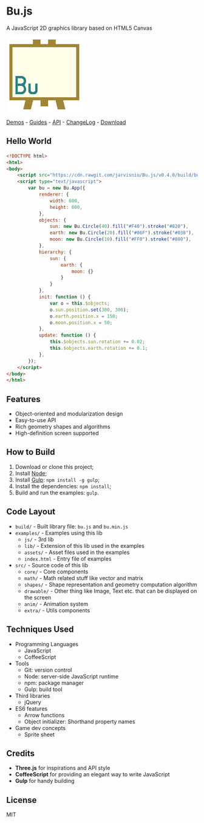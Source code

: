 Bu.js
=====

A JavaScript 2D graphics library based on HTML5 Canvas

[![](logo.png)](http://jarvisniu.com/Bu.js/examples/)

[Demos](http://jarvisniu.com/Bu.js/examples/) -
[Guides](https://github.com/jarvisniu/Bu.js/wiki/Guides) -
[API](https://github.com/jarvisniu/Bu.js/wiki/API) -
[ChangeLog](CHANGELOG.md) -
[Download](https://cdn.rawgit.com/jarvisniu/Bu.js/v0.4.0/build/bu.min.js)


## Hello World

``` html
<!DOCTYPE html>
<html>
<body>
    <script src="https://cdn.rawgit.com/jarvisniu/Bu.js/v0.4.0/build/bu.min.js"></script>
    <script type="text/javascript">
        var bu = new Bu.App({
            renderer: {
                width: 600,
                height: 600,
            },
            objects: {
                sun: new Bu.Circle(40).fill("#F40").stroke("#820"),
                earth: new Bu.Circle(20).fill("#06F").stroke("#038"),
                moon: new Bu.Circle(10).fill("#FF0").stroke("#880"),
            },
            hierarchy: {
                sun: {
                    earth: {
                        moon: {}
                    }
                }
            },
            init: function () {
                var o = this.$objects;
                o.sun.position.set(300, 300);
                o.earth.position.x = 150;
                o.moon.position.x = 50;
            },
            update: function () {
                this.$objects.sun.rotation += 0.02;
                this.$objects.earth.rotation += 0.1;
            },
        });
    </script>
</body>
</html>
```


## Features

- Object-oriented and modularization design
- Easy-to-use API
- Rich geometry shapes and algorithms
- High-definition screen supported


## How to Build

1. Download or clone this project;
1. Install [Node](https://nodejs.org/);
2. Install [Gulp](http://gulpjs.com/): `npm install -g gulp`;
3. Install the dependencies: `npm install`;
4. Build and run the examples: `gulp`.


## Code Layout

- `build/` - Built library file: `bu.js` and `bu.min.js`
- `examples/` - Examples using this lib
    - `js/` - 3rd lib
    - `lib/` - Extension of this lib used in the examples
    - `assets/` - Asset files used in the examples
    - `index.html` - Entry file of examples
- `src/` - Source code of this lib
    - `core/` - Core components
    - `math/` - Math related stuff like vector and matrix
    - `shapes/` - Shape representation and geometry computation algorithm
    - `drawable/` - Other thing like Image, Text etc. that can be displayed on the screen
    - `anim/` - Animation system
    - `extra/` - Utils components


## Techniques Used

- Programming Languages
    - JavaScript
    - CoffeeScript
- Tools
    - Git: version control
    - Node: server-side JavaScript runtime
    - npm: package manager
    - Gulp: build tool
- Third libraries
    - jQuery
- ES6 features
    - Arrow functions
    - Object initializer: Shorthand property names
- Game dev concepts
    - Sprite sheet


## Credits

- **Three.js** for inspirations and API style
- **CoffeeScript** for providing an elegant way to write JavaScript
- **Gulp** for handy building


## License

MIT
